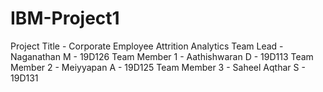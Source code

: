 # IBM-Project1
Project Title - Corporate Employee Attrition Analytics
Team Lead - Naganathan M - 19D126
Team Member 1 - Aathishwaran D - 19D113
Team Member 2 - Meiyyapan A - 19D125
Team Member 3 - Saheel Aqthar S - 19D131
